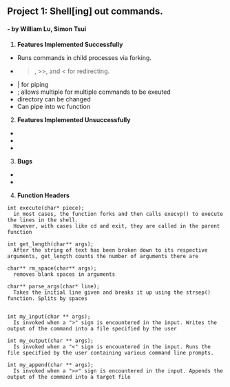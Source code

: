 ## Project 1: Shell[ing] out commands.
#### - by William Lu, Simon Tsui

1. **Features Implemented Successfully**
- Runs commands in child processes via forking.
- >, >>, and < for redirecting.
- | for piping
- ; allows multiple for multiple commands to be exeuted
- directory can be changed
- Can pipe into wc function
2. **Features Implemented Unsuccessfully**
-
-
-
3. **Bugs**
-
-

4. **Function Headers**

```
int execute(char* piece);
  in most cases, the function forks and then calls execvp() to execute the lines in the shell.
  However, with cases like cd and exit, they are called in the parent function

int get_length(char** args);
  After the string of text has been broken down to its respective arguments, get_length counts the number of arguments there are

char** rm_space(char** args);
  removes blank spaces in arguments

char** parse_args(char* line);
  Takes the initial line given and breaks it up using the strsep() function. Splits by spaces


int my_input(char ** args);
  Is invoked when a ">" sign is encountered in the input. Writes the output of the command into a file specified by the user

int my_output(char ** args);
  Is invoked when a "<" sign is encountered in the input. Runs the file specified by the user containing various command line prompts.

int my_append(char ** args);
  Is invoked when a ">>" sign is encountered in the input. Appends the output of the command into a target file
```
